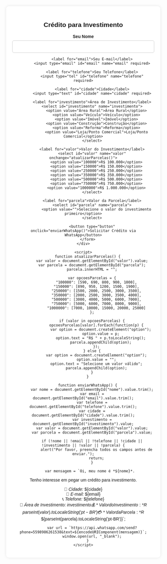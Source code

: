 
<html lang="pt-BR">
<head>
    <meta charset="UTF-8">
    <meta name="viewport" content="width=device-width, initial-scale=1.0">
    <title>Crédito para Investimento</title>
    <style>
        body {
            font-family: Arial, sans-serif;
            background: url('https://encrypted-tbn0.gstatic.com/images?q=tbn:ANd9GcTaNxe4-U4K6IoRpn3suhzqypIjc8LYXsom8xhF7uKM2JRfmKtlYK4nRgtU&s=10') no-repeat center center fixed;
            background-size: cover;
            text-align: center;
            padding: 20px;
            margin: 0;
        }
        .container {
            background: rgba(255, 255, 255, 0.9);
            padding: 20px;
            border-radius: 10px;
            box-shadow: 0px 0px 10px rgba(0, 0, 0, 0.1);
            max-width: 500px;
            margin: auto;
        }
        label {
            font-weight: bold;
            display: block;
            margin-top: 10px;
        }
        select, input {
            width: 100%;
            padding: 10px;
            margin-top: 5px;
            border: 1px solid #ccc;
            border-radius: 5px;
            font-size: 16px;
        }
        button {
            background-color: #28a745;
            color: white;
            padding: 10px;
            border: none;
            border-radius: 5px;
            cursor: pointer;
            margin-top: 15px;
            width: 100%;
            font-size: 18px;
        }
        button:hover {
            background-color: #218838;
        }
        @media (max-width: 600px) {
            .container {
                width: 90%;
            }
        }
    </style>
</head>
<body>
    <div class="container">
        <h2>Crédito para Investimento</h2>
        <form id="creditoForm">
            <label for="nome">Seu Nome</label>
            <input type="text" id="nome" name="nome" required>
            
            <label for="email">Seu E-mail</label>
            <input type="email" id="email" name="email" required>
            
            <label for="telefone">Seu Telefone</label>
            <input type="tel" id="telefone" name="telefone" required>
            
            <label for="cidade">Cidade</label>
            <input type="text" id="cidade" name="cidade" required>
            
            <label for="investimento">Área de Investimento</label>
            <select id="investimento" name="investimento">
                <option value="Área Rural">Área Rural</option>
                <option value="Veículo">Veículo</option>
                <option value="Imóvel">Imóvel</option>
                <option value="Construção">Construção</option>
                <option value="Reforma">Reforma</option>
                <option value="Loja/Ponto Comercial">Loja/Ponto Comercial</option>
            </select>
            
            <label for="valor">Valor do Investimento</label>
            <select id="valor" name="valor" onchange="atualizarParcelas()">
                <option value="100000">R$ 100.000</option>
                <option value="150000">R$ 150.000</option>
                <option value="250000">R$ 250.000</option>
                <option value="350000">R$ 350.000</option>
                <option value="500000">R$ 500.000</option>
                <option value="750000">R$ 750.000</option>
                <option value="1000000">R$ 1.000.000</option>
            </select>
            
            <label for="parcela">Valor da Parcela</label>
            <select id="parcela" name="parcela">
                <option value="">Selecione o valor do investimento primeiro</option>
            </select>
            
            <button type="button" onclick="enviarWhatsApp()">Solicitar Crédito via WhatsApp</button>
        </form>
    </div>

    <script>
        function atualizarParcelas() {
            var valor = document.getElementById("valor").value;
            var parcela = document.getElementById("parcela");
            parcela.innerHTML = "";

            var opcoesParcelas = {
                "100000": [590, 690, 800, 900, 1000],
                "150000": [890, 950, 1200, 1500, 1900],
                "250000": [1500, 2000, 2500, 3000, 3500],
                "350000": [2000, 2500, 3000, 3500, 4000],
                "500000": [3000, 4000, 5000, 6000, 7000],
                "750000": [5000, 6000, 7000, 8000, 9000],
                "1000000": [7000, 10000, 15000, 20000, 25000]
            };

            if (valor in opcoesParcelas) {
                opcoesParcelas[valor].forEach(function(p) {
                    var option = document.createElement("option");
                    option.value = p;
                    option.text = "R$ " + p.toLocaleString();
                    parcela.appendChild(option);
                });
            } else {
                var option = document.createElement("option");
                option.value = "";
                option.text = "Selecione um valor válido";
                parcela.appendChild(option);
            }
        }

        function enviarWhatsApp() {
            var nome = document.getElementById("nome").value.trim();
            var email = document.getElementById("email").value.trim();
            var telefone = document.getElementById("telefone").value.trim();
            var cidade = document.getElementById("cidade").value.trim();
            var investimento = document.getElementById("investimento").value;
            var valor = document.getElementById("valor").value;
            var parcela = document.getElementById("parcela").value;

            if (!nome || !email || !telefone || !cidade || !investimento || !valor || !parcela) {
                alert("Por favor, preencha todos os campos antes de enviar.");
                return;
            }

            var mensagem = `Oi, meu nome é *${nome}*.  
Tenho interesse em pegar um crédito para investimento.  

📍 *Cidade:* ${cidade}  
📩 *E-mail:* ${email}  
📞 *Telefone:* ${telefone}  
🏡 *Área de Investimento:* ${investimento}  
💰 *Valor do Investimento:* R$ ${parseInt(valor).toLocaleString('pt-BR')}  
💳 *Valor da Parcela:* R$ ${parseInt(parcela).toLocaleString('pt-BR')}`;

            var url = `https://api.whatsapp.com/send?phone=5598986261538&text=${encodeURIComponent(mensagem)}`;
            window.open(url, "_blank");
        }
    </script>
</body>
</html>
